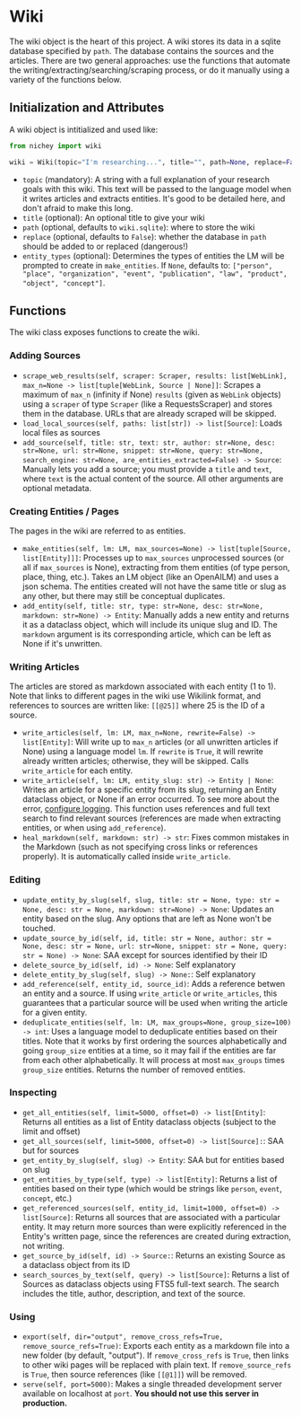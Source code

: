 # Wiki

The wiki object is the heart of this project. A wiki stores its data in a sqlite database specified by `path`. The database contains the sources and the articles. There are two general approaches: use the functions that automate the writing/extracting/searching/scraping process, or do it manually using a variety of the functions below.

## Initialization and Attributes

A wiki object is intitialized and used like:

```python
from nichey import wiki

wiki = Wiki(topic="I'm researching...", title="", path=None, replace=False, entity_types=None)
```

- `topic` (mandatory): A string with a full explanation of your research goals with this wiki. This text will be passed to the language model when it writes articles and extracts entities. It's good to be detailed here, and don't afraid to make this long.
- `title` (optional): An optional title to give your wiki
- `path` (optional, defaults to `wiki.sqlite`): where to store the wiki
- `replace` (optional, defaults to `False`): whether the database in `path` should be added to or replaced (dangerous!)
- `entity_types` (optional): Determines the types of entities the LM will be prompted to create in `make_entities`. If `None`, defaults to: `["person", "place", "organization", "event", "publication", "law", "product", "object", "concept"]`.

## Functions

The wiki class exposes functions to create the wiki.

### Adding Sources

- `scrape_web_results(self, scraper: Scraper, results: list[WebLink], max_n=None -> list[tuple[WebLink, Source | None]]`: Scrapes a maximum of `max_n` (infinity if None) `results` (given as `WebLink` objects) using a `scraper` of type `Scraper` (like a RequestsScraper) and stores them in the database. URLs that are already scraped will be skipped.
- `load_local_sources(self, paths: list[str]) -> list[Source]`: Loads local files as sources
-  `add_source(self, title: str, text: str, author: str=None, desc: str=None, url: str=None, snippet: str=None, query: str=None, search_engine: str=None, are_entities_extracted=False) -> Source`: Manually lets you add a source; you must provide a `title` and `text`, where `text` is the actual content of the source. All other arguments are optional metadata.

### Creating Entities / Pages

The pages in the wiki are referred to as entities.

- `make_entities(self, lm: LM, max_sources=None) -> list[tuple[Source, list[Entity]]]`: Processes up to `max_sources` unprocessed sources (or all if `max_sources` is None), extracting from them entities (of type person, place, thing, etc.). Takes an LM object (like an OpenAILM) and uses a json schema. The entities created will not have the same title or slug as any other, but there may still be conceptual duplicates.
- `add_entity(self, title: str, type: str=None, desc: str=None, markdown: str=None) -> Entity`: Manually adds a new entity and returns it as a dataclass object, which will include its unique slug and ID. The `markdown` argument is its corresponding article, which can be left as None if it's unwritten.

### Writing Articles

The articles are stored as markdown associated with each entity (1 to 1). Note that links to different pages in the wiki use Wikilink format, and references to sources are written like: `[[@25]]` where 25 is the ID of a source.

- `write_articles(self, lm: LM, max_n=None, rewrite=False) -> list[Entity]`: Will write up to `max_n` articles (or all unwritten articles if None) using a language model `lm`. If `rewrite` is `True`, it will rewrite already written articles; otherwise, they will be skipped. Calls `write_article` for each entity.
- `write_article(self, lm: LM, entity_slug: str) -> Entity | None`: Writes an article for a specific entity from its slug, returning an Entity dataclass object, or None if an error occurred. To see more about the error, [configure logging](./logging.md). This function uses references and full text search to find relevant sources (references are made when extracting entities, or when using `add_reference`).
- `heal_markdown(self, markdown: str) -> str`: Fixes common mistakes in the Markdown (such as not specifying cross links or references properly). It is automatically called inside `write_article`.

### Editing

- `update_entity_by_slug(self, slug, title: str = None, type: str = None, desc: str = None, markdown: str=None) -> None`: Updates an entity based on the slug. Any options that are left as None won't be touched.
- `update_source_by_id(self, id, title: str = None, author: str = None, desc: str = None, url: str=None, snippet: str = None, query: str = None) -> None`: SAA except for sources identified by their ID
- `delete_source_by_id(self, id) -> None`: Self explanatory
- `delete_entity_by_slug(self, slug) -> None:`: Self explanatory
- `add_reference(self, entity_id, source_id)`: Adds a reference betwen an entity and a source. If using `write_article` or `write_articles`, this guarantees that a particular source will be used when writing the article for a given entity.
- `deduplicate_entities(self, lm: LM, max_groups=None, group_size=100) -> int`: Uses a language model to deduplicate entities based on their titles. Note that it works by first ordering the sources alphabetically and going `group_size` entities at a time, so it may fail if the entities are far from each other alphabetically. It will process at most `max_groups` times `group_size` entities. Returns the number of removed entities.

### Inspecting

- `get_all_entities(self, limit=5000, offset=0) -> list[Entity]`: Returns all entities as a list of Entity dataclass objects (subject to the limit and offset)
- `get_all_sources(self, limit=5000, offset=0) -> list[Source]:`: SAA but for sources
- `get_entity_by_slug(self, slug) -> Entity`: SAA but for entities based on slug
- `get_entities_by_type(self, type) -> list[Entity]`: Returns a list of entities based on their type (which would be strings like `person`, `event`, `concept`, etc.)
- `get_referenced_sources(self, entity_id, limit=1000, offset=0) -> list[Source]`: Returns all sources that are associated with a particular entity. It may return more sources than were explicitly referenced in the Entity's written page, since the references are created during extraction, not writing.
- `get_source_by_id(self, id) -> Source:`: Returns an existing Source as a dataclass object from its ID
- `search_sources_by_text(self, query) -> list[Source]`: Returns a list of Sources as dataclass objects using FTS5 full-text search. The search includes the title, author, description, and text of the source.

### Using

- `export(self, dir="output", remove_cross_refs=True, remove_source_refs=True)`: Exports each entity as a markdown file into a new folder (by default, "output"). If `remove_cross_refs` is `True`, then links to other wiki pages will be replaced with plain text. If `remove_source_refs` is `True`, then source references (like `[[@1]]`) will be removed.
- `serve(self, port=5000)`: Makes a single threaded development server available on localhost at `port`. **You should not use this server in production.**
